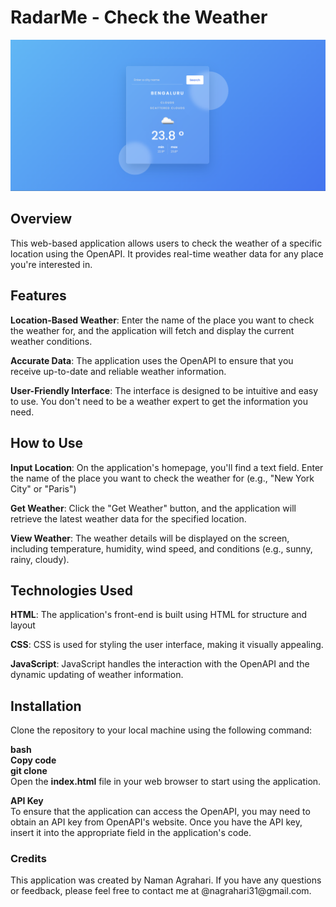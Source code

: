 # RadarMe - Check the Weather

![Alt text][def]

<h2>Overview</h2>
This web-based application allows users to check the weather of a specific location using the OpenAPI. It provides real-time weather data for any place you're interested in.

<h2>Features</h2>
<b>Location-Based Weather</b>: Enter the name of the place you want to check the weather for, and the application will fetch and display the current weather conditions.<br>

<b>Accurate Data</b>: The application uses the OpenAPI to ensure that you receive up-to-date and reliable weather information.<br>

<b>User-Friendly Interface</b>: The interface is designed to be intuitive and easy to use. You don't need to be a weather expert to get the information you need.<br>

<h2>How to Use</h2>
<b>Input Location</b>: On the application's homepage, you'll find a text field. Enter the name of the place you want to check the weather for (e.g., "New York City" or "Paris")<br>

<b>Get Weather</b>: Click the "Get Weather" button, and the application will retrieve the latest weather data for the specified location.<br>

<b>View Weather</b>: The weather details will be displayed on the screen, including temperature, humidity, wind speed, and conditions (e.g., sunny, rainy, cloudy).<br>

<h2>Technologies Used</h2>
<b>HTML</b>: The application's front-end is built using HTML for structure and layout<br>

<b>CSS</b>: CSS is used for styling the user interface, making it visually appealing.<br>

<b>JavaScript</b>: JavaScript handles the interaction with the OpenAPI and the dynamic updating of weather information.<br>

<h2>Installation</h2>
Clone the repository to your local machine using the following command:

<b>bash</b><br>
<b>Copy code</b><br>
<b>git clone <repository-url> </b><br>
Open the <b>index.html</b> file in your web browser to start using the application.<br>

<b>API Key</b><br>
To ensure that the application can access the OpenAPI, you may need to obtain an API key from OpenAPI's website. Once you have the API key, insert it into the appropriate field in the application's code.<br>



<h3>Credits</h3>
This application was created by Naman Agrahari. If you have any questions or feedback, please feel free to contact me at @nagrahari31@gmail.com.



[def]: image.png